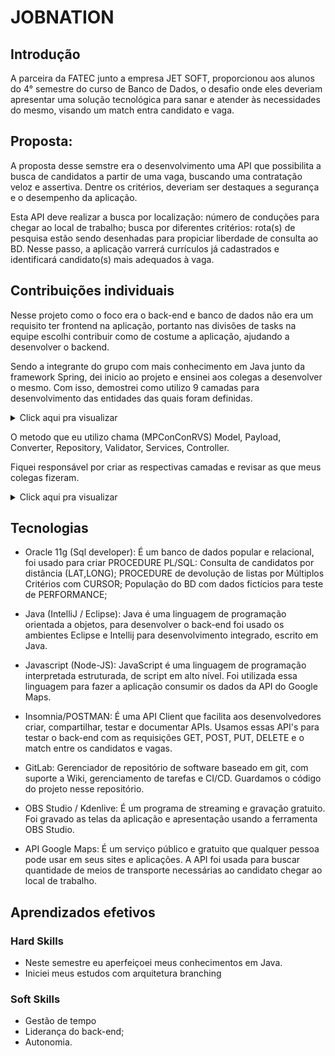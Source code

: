 #  JOBNATION

## Introdução

A parceira da FATEC junto a empresa JET SOFT, proporcionou aos alunos do 4° semestre do curso de Banco de Dados, o desafio onde eles deveriam apresentar uma solução tecnológica para sanar e atender às necessidades do mesmo, visando um match entra candidato e vaga.
    
## Proposta:

A proposta desse semstre era o desenvolvimento uma API que possibilita a busca de candidatos a partir de uma vaga, buscando uma contratação veloz e assertiva. Dentre os critérios, deveriam ser destaques a segurança e o desempenho da aplicação.

Esta API deve realizar a busca por localização: número de conduções para chegar ao local de trabalho; busca por diferentes critérios: rota(s) de pesquisa estão sendo desenhadas para propiciar liberdade de consulta ao BD. Nesse passo, a aplicação varrerá currículos já cadastrados e identificará candidato(s) mais adequados à vaga.

## Contribuições individuais 

Nesse projeto como o foco era o back-end e banco de dados não era um requisito ter frontend na aplicação, portanto nas divisões de tasks na equipe escolhi contribuir como de costume a aplicação, ajudando a desenvolver o backend.

Sendo a integrante do grupo com mais conhecimento em Java junto da framework Spring, dei inicio ao projeto e ensinei aos colegas a desenvolver o mesmo. Com isso, demostrei como utilizo 9 camadas para desenvolvimento das entidades das quais foram definidas.

<details>
  <summary>Click aqui pra visualizar</summary>
  <br>
   <img style="border-radius: 50%;" src="https://user-images.githubusercontent.com/61089745/164765729-75257564-823f-4901-8cb2-55be55c0759c.png" width="500px;" alt=""/>
</details>

 O metodo que eu utilizo chama (MPConConRVS) Model, Payload, Converter, Repository, Validator, Services, Controller.

Fiquei responsável por criar as respectivas camadas e revisar as que meus colegas fizeram.
<details>
  <summary>Click aqui pra visualizar</summary>
  <br>
   <img style="border-radius: 50%;" src="https://user-images.githubusercontent.com/61089745/164775826-1cccd9f0-f193-4cd6-b864-38682c7a4365.png" width="500px;" alt=""/>
</details>

## Tecnologias

- Oracle 11g (Sql developer): É um banco de dados popular e relacional, foi usado para criar PROCEDURE PL/SQL: Consulta de candidatos por distância (LAT,LONG); PROCEDURE  de devolução de listas por Múltiplos  Critérios com CURSOR; População do BD com dados fictícios para teste de PERFORMANCE;

- Java (IntelliJ / Eclipse): Java é uma linguagem de programação orientada a objetos, para desenvolver o back-end foi usado os ambientes Eclipse e Intellij para desenvolvimento integrado, escrito em Java. 

- Javascript (Node-JS): JavaScript é uma linguagem de programação interpretada estruturada, de script em alto nível. Foi utilizada essa linguagem para fazer a aplicação consumir os dados da API do Google Maps.

- Insomnia/POSTMAN:  É uma API Client que facilita aos desenvolvedores criar, compartilhar, testar e documentar APIs. Usamos essas API's para testar o back-end com as requisições GET, POST, PUT, DELETE e o match entre os candidatos e vagas.

- GitLab: Gerenciador de repositório de software baseado em git, com suporte a Wiki, gerenciamento de tarefas e CI/CD. Guardamos o código do projeto nesse repositório.

- OBS Studio / Kdenlive: É um programa de streaming e gravação gratuito. Foi gravado as telas da aplicação e apresentação usando a ferramenta OBS Studio.

- API Google Maps: É um serviço público e gratuito que qualquer pessoa pode usar em seus sites e aplicações. A API foi usada para buscar quantidade de meios de transporte necessárias ao candidato chegar ao local de trabalho.

## Aprendizados efetivos

### Hard Skills 

- Neste semestre eu aperfeiçoei meus conhecimentos em Java.
- Iniciei meus estudos com arquitetura branching

### Soft Skills
 - Gestão de tempo
 - Liderança do back-end;
 - Autonomia.
